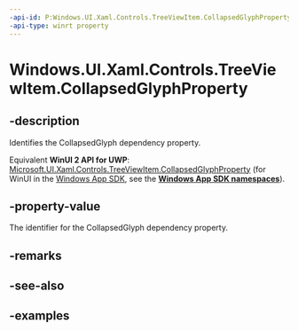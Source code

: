 ```yaml
---
-api-id: P:Windows.UI.Xaml.Controls.TreeViewItem.CollapsedGlyphProperty
-api-type: winrt property
---
```


<!-- Property syntax.
public DependencyProperty CollapsedGlyphProperty { get; }
-->

# Windows.UI.Xaml.Controls.TreeViewItem.CollapsedGlyphProperty

## -description

Identifies the CollapsedGlyph dependency property.

Equivalent **WinUI 2 API for UWP**: [Microsoft.UI.Xaml.Controls.TreeViewItem.CollapsedGlyphProperty](/windows/winui/api/microsoft.ui.xaml.controls.treeviewitem.collapsedglyphproperty) (for WinUI in the [Windows App SDK](/windows/apps/windows-app-sdk/), see the **[Windows App SDK namespaces](/windows/windows-app-sdk/api/winrt/)**).

## -property-value

The identifier for the CollapsedGlyph dependency property.

## -remarks

## -see-also

## -examples

